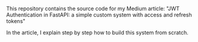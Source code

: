 This repository contains the source code for my Medium article:
"JWT Authentication in FastAPI: а simple custom system with access and refresh tokens"

In the article, I explain step by step how to build this system from scratch.
 


